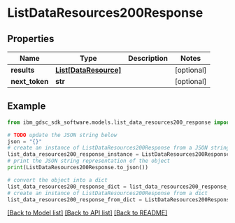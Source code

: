 # ListDataResources200Response


## Properties

Name | Type | Description | Notes
------------ | ------------- | ------------- | -------------
**results** | [**List[DataResource]**](DataResource.md) |  | [optional] 
**next_token** | **str** |  | [optional] 

## Example

```python
from ibm_gdsc_sdk_software.models.list_data_resources200_response import ListDataResources200Response

# TODO update the JSON string below
json = "{}"
# create an instance of ListDataResources200Response from a JSON string
list_data_resources200_response_instance = ListDataResources200Response.from_json(json)
# print the JSON string representation of the object
print(ListDataResources200Response.to_json())

# convert the object into a dict
list_data_resources200_response_dict = list_data_resources200_response_instance.to_dict()
# create an instance of ListDataResources200Response from a dict
list_data_resources200_response_from_dict = ListDataResources200Response.from_dict(list_data_resources200_response_dict)
```
[[Back to Model list]](../README.md#documentation-for-models) [[Back to API list]](../README.md#documentation-for-api-endpoints) [[Back to README]](../README.md)


